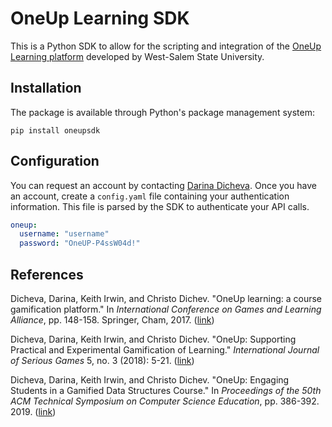 # OneUp Learning SDK

This is a Python SDK to allow for the scripting and integration of the [OneUp Learning platform](https://oneup.wssu.edu/login) developed by West-Salem State University.

## Installation

The package is available through Python's package management system:

```shell
pip install oneupsdk
```

## Configuration

You can request an account by contacting [Darina Dicheva](https://www.wssu.edu/profiles/dichevad/index.html). Once you have an account, create a `config.yaml` file containing your authentication information. This file is parsed by the SDK to authenticate your API calls.

```yaml
oneup:
  username: "username"
  password: "OneUP-P4ssW04d!"
```

## References

Dicheva, Darina, Keith Irwin, and Christo Dichev. "OneUp learning: a course gamification platform." In _International Conference on Games and Learning Alliance_, pp. 148-158. Springer, Cham, 2017. ([link](https://link.springer.com/chapter/10.1007/978-3-319-71940-5_14))

Dicheva, Darina, Keith Irwin, and Christo Dichev. "OneUp: Supporting Practical and Experimental Gamification of Learning." _International Journal of Serious Games_ 5, no. 3 (2018): 5-21. ([link](http://journal.seriousgamessociety.org/index.php/IJSG/article/view/236))

Dicheva, Darina, Keith Irwin, and Christo Dichev. "OneUp: Engaging Students in a Gamified Data Structures Course." In _Proceedings of the 50th ACM Technical Symposium on Computer Science Education_, pp. 386-392. 2019. ([link](https://dl.acm.org/doi/abs/10.1145/3287324.3287480))